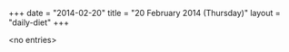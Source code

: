 +++
date = "2014-02-20"
title = "20 February 2014 (Thursday)"
layout = "daily-diet"
+++


\<no entries\>

